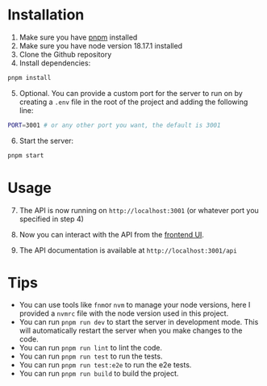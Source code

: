 <!-- include all the steps needed to install and start the project -->

# Installation

1. Make sure you have [pnpm](https://pnpm.io/installation) installed
2. Make sure you have node version 18.17.1 installed
3. Clone the Github repository
4. Install dependencies:

```sh
pnpm install
```

5. Optional. You can provide a custom port for the server to run on by creating a `.env` file in the root of the project and adding the following line:

```sh
PORT=3001 # or any other port you want, the default is 3001
```

6. Start the server:

```sh
pnpm start
```

# Usage

7. The API is now running on `http://localhost:3001` (or whatever port you specified in step 4)

8. Now you can interact with the API from the [frontend UI](https://github.com/Tubaher/show-commits-ui).

9. The API documentation is available at `http://localhost:3001/api`

# Tips

- You can use tools like `fnm`or `nvm` to manage your node versions, here I provided a `nvmrc` file with the node version used in this project.
- You can run `pnpm run dev` to start the server in development mode. This will automatically restart the server when you make changes to the code.
- You can run `pnpm run lint` to lint the code.
- You can run `pnpm run test` to run the tests.
- You can run `pnpm run test:e2e` to run the e2e tests.
- You can run `pnpm run build` to build the project.
